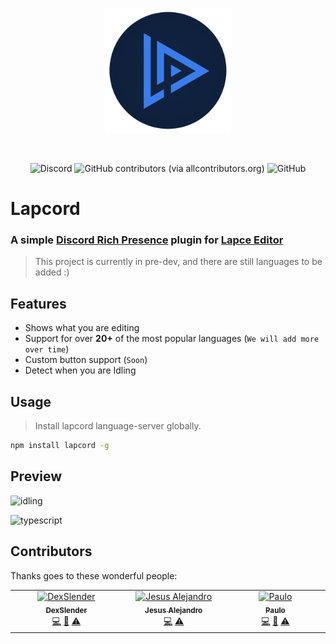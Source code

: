 <p align="center">
  <a href="https://plugins.lapce.dev/plugins/Hyduez/dou.lapcord">
    <img width="200" src="assets/logo.png">
  </a>
</p>

<br>

<p>
    <p align="center">
        <img alt="Discord" src="https://img.shields.io/discord/876339668956893216?label=Discord&logo=Discord">
        <img alt="GitHub contributors (via allcontributors.org)" src="https://img.shields.io/github/all-contributors/doupkg/lapcord?label=Contributors&logo=HandShake">
        <img alt="GitHub" src="https://img.shields.io/github/license/doupkg/lapcord?label=License&logo=GitHub">
    </p>
</p>

# Lapcord
### A simple [Discord Rich Presence](https://discord.com/rich-presence) plugin for [Lapce Editor](https://lapce.dev/)

>This project is currently in pre-dev, and there are still languages to be added :)

## Features
- Shows what you are editing
- Support for over **20+** of the most popular languages (`We will add more over time`)
- Custom button support (`Soon`)
- Detect when you are Idling

## Usage
> Install lapcord language-server globally.

```bash
npm install lapcord -g
```

## Preview
![idling](https://user-images.githubusercontent.com/54212600/230227212-a1bb2f23-9104-4a27-9006-96b5a91c67fc.png)

![typescript](https://user-images.githubusercontent.com/54212600/230227232-8821901e-f75c-4d5f-81b7-63c4866e1415.png)

## Contributors

Thanks goes to these wonderful people:

<!-- ALL-CONTRIBUTORS-LIST:START - Do not remove or modify this section -->
<!-- prettier-ignore-start -->
<!-- markdownlint-disable -->
<table>
  <tbody>
    <tr>
      <td align="center" valign="top" width="14.28%"><a href="https://github.com/DexSlender"><img src="https://avatars.githubusercontent.com/u/91853649?v=4?s=100" width="100px;" alt="DexSlender"/><br /><sub><b>DexSlender</b></sub></a><br /><a href="https://github.com/dzlib/lapcord/commits?author=DexSlender" title="Code">💻</a> <a href="#ideas-DexSlender" title="Ideas, Planning, & Feedback">🤔</a> <a href="https://github.com/dzlib/lapcord/commits?author=DexSlender" title="Tests">⚠️</a></td>
      <td align="center" valign="top" width="14.28%"><a href="https://www.jesusale.cf/"><img src="https://avatars.githubusercontent.com/u/54212600?v=4?s=100" width="100px;" alt="Jesus Alejandro"/><br /><sub><b>Jesus Alejandro</b></sub></a><br /><a href="https://github.com/dzlib/lapcord/commits?author=jesus-ale43" title="Code">💻</a> <a href="https://github.com/dzlib/lapcord/commits?author=jesus-ale43" title="Tests">⚠️</a></td>
      <td align="center" valign="top" width="14.28%"><a href="http://matrix.to/#/@paulo:envs.net"><img src="https://avatars.githubusercontent.com/u/79933487?v=4?s=100" width="100px;" alt="Paulo"/><br /><sub><b>Paulo</b></sub></a><br /><a href="https://github.com/dzlib/lapcord/commits?author=Hyduez" title="Code">💻</a> <a href="#ideas-Hyduez" title="Ideas, Planning, & Feedback">🤔</a> <a href="https://github.com/dzlib/lapcord/commits?author=Hyduez" title="Tests">⚠️</a></td>
    </tr>
  </tbody>
</table>

<!-- markdownlint-restore -->
<!-- prettier-ignore-end -->

<!-- ALL-CONTRIBUTORS-LIST:END -->
